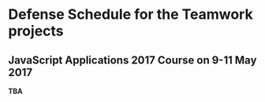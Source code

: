 # Defense Schedule for the Teamwork projects
## JavaScript Applications 2017 Course on 9-11 May 2017

**TBA**
